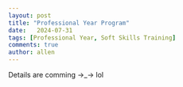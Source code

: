 ```yaml
---
layout: post
title: "Professional Year Program"
date:   2024-07-31
tags: [Professional Year, Soft Skills Training] 
comments: true
author: allen
---
```


Details are comming ->_-> lol






